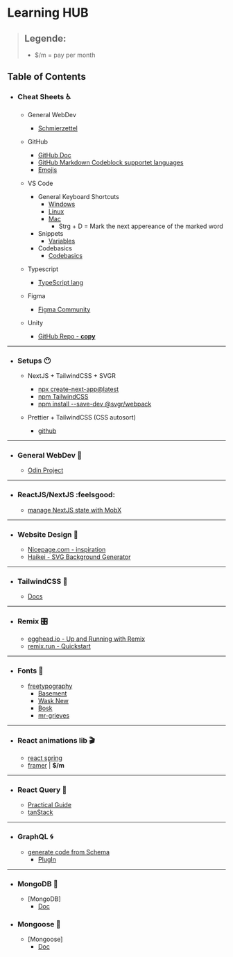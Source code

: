 # **Learning HUB**
> ## Legende:
> - $/m = pay per month

## Table of Contents
- ### **Cheat Sheets** :wheelchair:
  - General WebDev
    - [Schmierzettel](https://github.com/MaalRocks/Ressourcen/blob/main/webDev.md)
    
  - GitHub
    - [GitHub Doc](https://docs.github.com/en/get-started/writing-on-github/getting-started-with-writing-and-formatting-on-github/basic-writing-and-formatting-syntax)
    - [GitHub Markdown Codeblock supportet languages](https://github.com/github/linguist/blob/master/lib/linguist/languages.yml)
    - [Emojis](https://github.com/ikatyang/emoji-cheat-sheet/blob/master/README.md)

  - VS Code
    - General Keyboard Shortcuts
      - [Windows](https://code.visualstudio.com/shortcuts/keyboard-shortcuts-windows.pdf)
      - [Linux](https://code.visualstudio.com/shortcuts/keyboard-shortcuts-linux.pdf)
      - [Mac](https://code.visualstudio.com/shortcuts/keyboard-shortcuts-macos.pdf)
        - Strg + D = Mark the next appereance of the marked word
    - Snippets
      - [Variables](https://code.visualstudio.com/docs/editor/userdefinedsnippets#_variables)
    - Codebasics
      - [Codebasics](https://code.visualstudio.com/docs/editor/codebasics)
  
  - Typescript
    - [TypeScript lang](https://www.typescriptlang.org/cheatsheets)

  - Figma
    - [Figma Community](https://www.figma.com/community/file/956945873510691309)
    
  - Unity
    - [GitHub Repo - **copy**](https://github.com/MaalRocks/Unity_CheatSheet)

---

- ### **Setups** :no_mouth:
  - NextJS + TailwindCSS + SVGR
    - [npx create-next-app@latest](https://nextjs.org/docs/getting-started)
    - [npm TailwindCSS](https://tailwindcss.com/docs/guides/nextjs)
    - [npm install --save-dev @svgr/webpack](https://react-svgr.com/docs/next/)
    
  - Prettier + TailwindCSS (CSS autosort)
    - [github](https://github.com/tailwindlabs/prettier-plugin-tailwindcss)

---

- ### **General WebDev** :anger:
  - [Odin Project](https://www.theodinproject.com/paths/foundations/courses/foundations)

---

- ### **ReactJS/NextJS** 	:feelsgood:
  - [manage NextJS state with MobX](https://dev.to/ivandotv/mobx-server-side-rendering-with-next-js-4m18)
  
---  
  
- ### **Website Design** :art:
  - [Nicepage.com - inspiration](https://nicepage.com/de/website-design)
  - [Haikei - SVG Background Generator](https://app.haikei.app/)
 
--- 
 
- ### **TailwindCSS** :rainbow:
  - [Docs](https://tailwindcss.com/docs/aspect-ratio)

---


- ### **Remix** :control_knobs:
  - [egghead.io - Up and Running with Remix](https://egghead.io/courses/up-and-running-with-remix-b82b6bb6)
  - [remix.run - Quickstart](https://remix.run/docs/en/v1/tutorials/blog#quickstart)

---
  
  
- ### **Fonts** :page_facing_up:
  - [freetypography](freetypography.com/)
    - [Basement](https://freetypography.com/2020/05/02/free-font-basement/)
    - [Wask New](https://freetypography.com/2015/09/06/free-font-wask-new/)
    - [Bosk](https://freetypography.com/2017/10/08/free-font-bosk/)
    - [mr-grieves](https://freetypography.com/2018/09/16/free-font-mr-grieves/)

---

- ### **React animations lib** :clapper:
  - [react spring](https://github.com/pmndrs/react-spring)
  - [framer](https://github.com/framer/motion/tree/main/packages/framer-motion) | **$/m**
 
---
 
- ### **React Query** :postal_horn:
  - [Practical Guide](https://tkdodo.eu/blog/practical-react-query)   
  - [tanStack](https://tanstack.com/)

---

- ### **GraphQL** :cyclone:
  - [generate code from Schema](https://www.graphql-code-generator.com/)
    - [PlugIn](https://www.graphql-code-generator.com/plugins/typescript/typescript-react-query)
    
---

- ### **MongoDB** :goose:
  - [MongoDB]
    - [Doc](https://www.mongodb.com/docs/)
    
- ### **Mongoose** :goose:
  - [Mongoose]
    - [Doc](https://mongoosejs.com/docs/guide.html)
